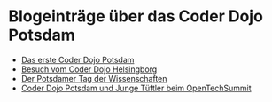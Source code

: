 Blogeinträge über das Coder Dojo Potsdam
========================================

- [Das erste Coder Dojo Potsdam](erster-coder-dojo-potsdam.md)
- [Besuch vom Coder Dojo Helsingborg](sechstes-coder-dojo-potsdam.md)
- [Der Potsdamer Tag der Wissenschaften](16tes-coder-dojo-potsdam.md)
- [Coder Dojo Potsdam und Junge Tüftler beim OpenTechSummit](das-coder-dojo-beim-opentechsummit.md)